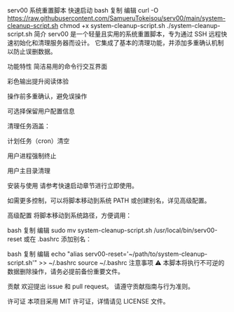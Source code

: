 serv00 系统重置脚本
快速启动
bash
复制
编辑
curl -O https://raw.githubusercontent.com/SamueruTokeisou/serv00/main/system-cleanup-script.sh
chmod +x system-cleanup-script.sh
./system-cleanup-script.sh
简介
serv00 是一个轻量且实用的系统重置脚本，专为通过 SSH 远程快速初始化和清理服务器而设计。
它集成了基本的清理功能，并添加多重确认机制以防止误删数据。

功能特性
简洁易用的命令行交互界面

彩色输出提升阅读体验

操作前多重确认，避免误操作

可选择保留用户配置信息

清理任务涵盖：

计划任务（cron）清空

用户进程强制终止

用户主目录清理

安装与使用
请参考快速启动章节进行立即使用。

如需更多控制，可以将脚本移动到系统 PATH 或创建别名，详见高级配置。

高级配置
将脚本移动到系统路径，方便调用：

bash
复制
编辑
sudo mv system-cleanup-script.sh /usr/local/bin/serv00-reset
或在 .bashrc 添加别名：

bash
复制
编辑
echo "alias serv00-reset='~/path/to/system-cleanup-script.sh'" >> ~/.bashrc
source ~/.bashrc
注意事项
⚠️ 本脚本将执行不可逆的数据删除操作，请务必提前备份重要文件。

贡献
欢迎提出 issue 和 pull request。
请遵守贡献指南与行为准则。

许可证
本项目采用 MIT 许可证，详情请见 LICENSE 文件。
